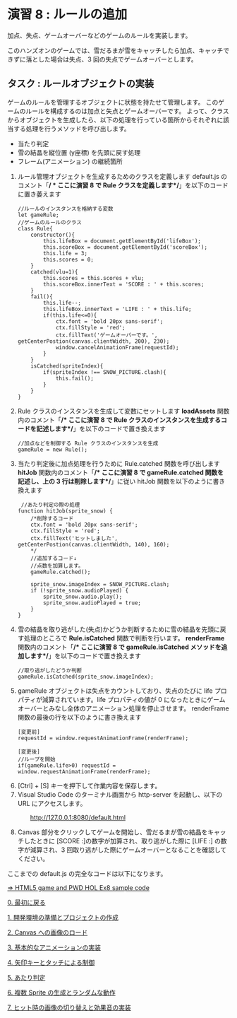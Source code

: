# 演習 8 : ルールの追加
加点、失点、ゲームオーバーなどのゲームのルールを実装します。

このハンズオンのゲームでは、雪だるまが雪をキャッチしたら加点、キャッチできずに落とした場合は失点、3 回の失点でゲームオーバーとします。
## タスク : ルールオブジェクトの実装
ゲームのルールを管理するオブジェクトに状態を持たせて管理します。
このゲームのルールを構成するのは加点と失点とゲームオーバーです。
よって、クラスからオブジェクトを生成したら、以下の処理を行っている箇所からそれぞれに該当する処理を行うメソッドを呼び出します。
* 当たり判定
* 雪の結晶を縦位置 (y座標) を先頭に戻す処理
* フレーム(アニメーション) の継続箇所

1. ルール管理オブジェクトを生成するためのクラスを定義します
    default.js のコメント「**/ * ここに演習 8 で Rule クラスを定義します*/**」を以下のコードに置き萎えます
    ```
    //ルールのインスタンスを格納する変数
    let gameRule;
    //ゲームのルールのクラス
    class Rule{
        constructor(){
            this.lifeBox = document.getElementById('lifeBox');
            this.scoreBox = document.getElementById('scoreBox');
            this.life = 3;
            this.scores = 0;
        }
        catched(vlu=1){
            this.scores = this.scores + vlu;
            this.scoreBox.innerText = 'SCORE : ' + this.scores;
        }
        fail(){
            this.life--;
            this.lifeBox.innerText = 'LIFE : ' + this.life;
            if(this.life<=0){
                ctx.font = 'bold 20px sans-serif';
                ctx.fillStyle = 'red';
                ctx.fillText('ゲームオーバーです。', getCenterPostion(canvas.clientWidth, 200), 230);
                window.cancelAnimationFrame(requestId);
            }
        }
        isCatched(spriteIndex){
            if(spriteIndex !== SNOW_PICTURE.clash){
                this.fail();
            }
        }
    }
    ```
2. Rule クラスのインスタンスを生成して変数にセットします
    **loadAssets** 関数内のコメント「**/* ここに演習 8 で Rule クラスのインスタンスを生成するコードを記述します*/**」を以下のコードで置き換えます
    ```
    //加点などを制御する Rule クラスのインスタンスを生成
    gameRule = new Rule();
    ```
3. 当たり判定後に加点処理を行うために Rule.catched 関数を呼び出します
    **hitJob** 関数内のコメント「**/* ここに演習 8 で gameRule.catched 関数を記述し、上の 3 行は削除します*/**」に従い hitJob 関数を以下のように書き換えます
    ```
     //あたり判定の際の処理
    function hitJob(sprite_snow) {
        /*削除するコード
        ctx.font = 'bold 20px sans-serif';
        ctx.fillStyle = 'red';
        ctx.fillText('ヒットしました', getCenterPostion(canvas.clientWidth, 140), 160);
        */
        //追加するコード↓
        //点数を加算します。
        gameRule.catched();

        sprite_snow.imageIndex = SNOW_PICTURE.clash;
        if (!sprite_snow.audioPlayed) {
            sprite_snow.audio.play();
            sprite_snow.audioPlayed = true;
        }
    }
    ```
4. 雪の結晶を取り逃がした(失点)かどうか判断するために雪の結晶を先頭に戻す処理のところで **Rule.isCatched** 関数で判断を行います。
    **renderFrame** 関数内のコメント「**/* ここに演習 8 で gameRule.isCatched メソッドを追加します*/**」を以下のコードで置き換えます
    ```
    //取り逃がしたどうか判断
    gameRule.isCatched(sprite_snow.imageIndex);
    ```
5. gameRule オブジェクトは失点をカウントしており、失点のたびに life プロパティが減算されています。life プロパティの値が 0 になったときにゲームオーバーとみなし全体のアニメーション処理を停止させます。
    renderFrame 関数の最後の行を以下のように書き換えます
    ```
    [変更前]
    requestId = window.requestAnimationFrame(renderFrame);

    [変更後]
    //ループを開始 
    if(gameRule.life>0) requestId = window.requestAnimationFrame(renderFrame);
    ```
6. [Ctrl] + [S] キーを押下して作業内容を保存します。
7. Visual Studio Code のターミナル画面から http-server を起動し、以下の URL にアクセスします。
    <p style="text-indent:2em">
    <a href="http://127.0.0.1:8080/default.html">http://127.0.0.1:8080/default.html</a></p>
8. Canvas 部分をクリックしてゲームを開始し、雪だるまが雪の結晶をキャッチしたときに [SCORE :]の数字が加算され、取り逃がした際に [LIFE :] の数字が減算され、3 回取り逃がした際にゲームオーバーとなることを確認してください。

ここまでの default.js の完全なコードは以下になります。

[⇒ HTML5 game and PWD HOL Ex8 sample code](https://gist.github.com/osamum/1f03fa48e7a2acf66aaabe61d6221859)


[0. 最初に戻る](README.md)

[1. 開発環境の準備とプロジェクトの作成](html5_game_HOL01.md)

[2. Canvas への画像のロード](html5_game_HOL02.md)

[3. 基本的なアニメーションの実装](html5_game_HOL03.md)

[4. 矢印キーとタッチによる制御](html5_game_HOL04.md)

[5. あたり判定](html5_game_HOL05.md)

[6. 複数 Sprite の生成とランダムな動作](html5_game_HOL06.md)

[7. ヒット時の画像の切り替えと効果音の実装](html5_game_HOL07.md)